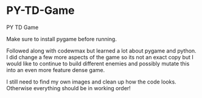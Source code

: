 # PY-TD-Game
PY TD Game

Make sure to install pygame before running.

Followed along with codewmax but learned a lot about pygame and python. I did change a few more aspects of the game so its not an exact copy but I would like to continue to build different enemies and possibly mutate this into an even more feature dense game. 

I still need to find my own images and clean up how the code looks. Otherwise everything should be in working order!
